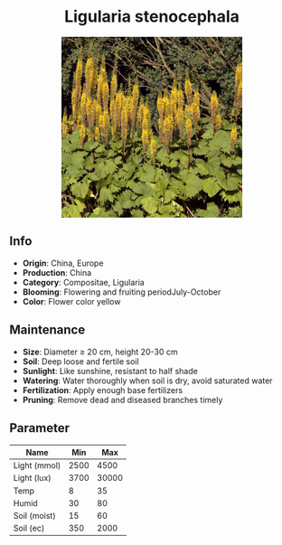 <h1 align='center'>Ligularia stenocephala</h1>
<p align="center">
    <img 
        align='center'
        width='320'
        src="../images/ligularia stenocephala.png" 
        alt='Ligularia stenocephala' />
</p>

## Info

 - **Origin**: China, Europe
 - **Production**: China
 - **Category**: Compositae, Ligularia
 - **Blooming**: Flowering and fruiting periodJuly-October
 - **Color**: Flower color yellow

## Maintenance

 - **Size**: Diameter ≥ 20 cm, height 20-30 cm
 - **Soil**: Deep loose and fertile soil
 - **Sunlight**: Like sunshine, resistant to half shade
 - **Watering**: Water thoroughly when soil is dry, avoid saturated water
 - **Fertilization**: Apply enough base fertilizers
 - **Pruning**: Remove dead and diseased branches timely

## Parameter

| Name         | Min  | Max   |
|--------------|------|-------|
| Light (mmol) | 2500 | 4500  |
| Light (lux)  | 3700 | 30000 |
| Temp         | 8    | 35    |
| Humid        | 30   | 80    |
| Soil (moist) | 15   | 60    |
| Soil (ec)    | 350  | 2000  |